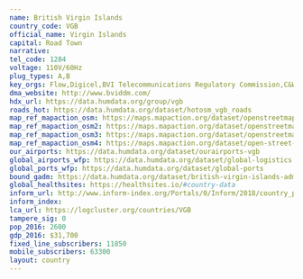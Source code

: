 ```yaml
---
name: British Virgin Islands
country_code: VGB
official_name: Virgin Islands
capital: Road Town
narrative:
tel_code: 1284
voltage: 110V/60Hz
plug_types: A,B
key_orgs: Flow,Digicel,BVI Telecommunications Regulatory Commission,C&W Business,British Virgin Islands IXP
dma_website: http://www.bviddm.com/
hdx_url: https://data.humdata.org/group/vgb
roads_hot: https://data.humdata.org/dataset/hotosm_vgb_roads
map_ref_mapaction_osm: https://maps.mapaction.org/dataset/openstreetmap-of-virgin-gorda-british-virgin-islands
map_ref_mapaction_osm2: https://maps.mapaction.org/dataset/openstreetmap-of-tortola-british-virgin-islands
map_ref_mapaction_osm3: https://maps.mapaction.org/dataset/openstreetmap-of-jost-van-dyke-british-virgin-islands
map_ref_mapaction_osm4: https://maps.mapaction.org/dataset/open-street-map-of-anegada-british-virgin-islands
our_airports: https://data.humdata.org/dataset/ourairports-vgb
global_airports_wfp: https://data.humdata.org/dataset/global-logistics
global_ports_wfp: https://data.humdata.org/dataset/global-ports
bound_gadm: https://data.humdata.org/dataset/british-virgin-islands-administrative-level-0-nation-and-1-district-boundaries
global_healthsites: https://healthsites.io/#country-data
inform_url: http://www.inform-index.org/Portals/0/Inform/2018/country_profiles/VGB.pdf
inform_index:
lca_url: https://logcluster.org/countries/VGB
tampere_sig: 0
pop_2016: 2600
gdp_2016: $31,700
fixed_line_subscribers: 11850
mobile_subscribers: 63300
layout: country
---
```

